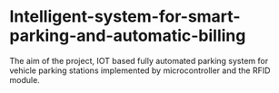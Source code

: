 # Intelligent-system-for-smart-parking-and-automatic-billing
The aim of the project, IOT based fully automated parking system for vehicle parking stations implemented by microcontroller and the RFID module. 
